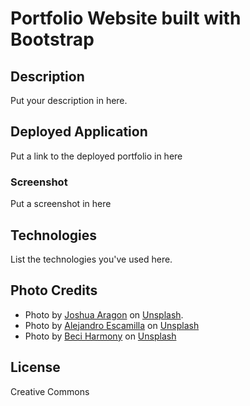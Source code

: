 # Portfolio Website built with Bootstrap

## Description

Put your description in here.

## Deployed Application

Put a link to the deployed portfolio in here

### Screenshot

Put a screenshot in here

## Technologies

List the technologies you've used here.

## Photo Credits
* Photo by <a href="https://unsplash.com/@goshua13?utm_source=unsplash&amp;utm_medium=referral&amp;utm_content=creditCopyText">Joshua Aragon</a> on <a href="https://unsplash.com/s/photos/web-development?utm_source=unsplash&amp;utm_medium=referral&amp;utm_content=creditCopyText">Unsplash</a>.
* Photo by <a href="https://unsplash.com/@alejandroescamilla?utm_source=unsplash&amp;utm_medium=referral&amp;utm_content=creditCopyText">Alejandro Escamilla</a> on <a href="https://unsplash.com/s/photos/literature?utm_source=unsplash&amp;utm_medium=referral&amp;utm_content=creditCopyText">Unsplash</a>
* Photo by <a href="https://unsplash.com/@becihannah?utm_source=unsplash&amp;utm_medium=referral&amp;utm_content=creditCopyText">Beci Harmony</a> on <a href="https://unsplash.com/s/photos/online-education?utm_source=unsplash&amp;utm_medium=referral&amp;utm_content=creditCopyText">Unsplash</a>

## License

Creative Commons
